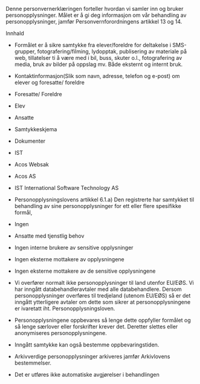 <!-- title: Samtykkeinngåelse for bruk av bilder, film, lydopptak mv. -->


  

Denne personvernerklæringen forteller hvordan vi samler inn og bruker personopplysninger. Målet er å gi deg informasjon om vår behandling av personopplysninger, jamfør Personvernforordningens artikkel 13 og 14.

  

Innhald

*   Formålet er å sikre samtykke fra elever/foreldre for deltakelse i SMS-grupper, fotografering/filming, lydopptak, publisering av materiale på web, tillatelser ti å være med i bil, buss, skuter o.l., fotografering av media, bruk av bilder på oppslag mv. Både eksternt og internt bruk.  
    
*   Kontaktinformasjon(Slik som navn, adresse, telefon og e-post) om elever og foresatte/ foreldre  
    
*   Foresatte/ Foreldre  
    
*   Elev  
    
*   Ansatte  
    
*   Samtykkeskjema  
    
*   Dokumenter  
    
*   IST  
    
*   Acos Websak  
    
*   Acos AS  
    
*   IST International Software Technology AS  
    
*   Personopplysningslovens artikkel 6.1.a) Den registrerte har samtykket til behandling av sine personopplysninger for ett eller flere spesifikke formål,  
    
*   Ingen  
    
*   Ansatte med tjenstlig behov  
    
*   Ingen interne brukere av sensitive opplysninger  
    
*   Ingen eksterne mottakere av opplysningene  
    
*   Ingen eksterne mottakere av de sensitive opplysningene  
    
*   Vi overfører normalt ikke personopplysninger til land utenfor EU/EØS. Vi har inngått databehandleravtaler med alle databehandlere. Dersom personopplysninger overføres til tredjeland (utenom EU/EØS) så er det inngått ytterligere avtaler om dette som sikrer at personopplysningene er ivaretatt iht. Personopplysningsloven.  
    
*   Personopplysningene oppbevares så lenge dette oppfyller formålet og så lenge særlover eller forskrifter krever det. Deretter slettes eller anonymiseres personopplysningene.  
    
*   Inngått samtykke kan også bestemme oppbevaringstiden.  
    
*   Arkivverdige personopplysninger arkiveres jamfør Arkivlovens bestemmelser.  
    
*   Det er utføres ikke automatiske avgjørelser i behandlingen